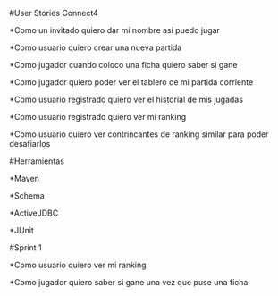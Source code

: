 #User Stories Connect4

  *Como un invitado quiero dar mi nombre asi puedo jugar
 
  *Como usuario quiero crear una nueva partida
  
  *Como jugador cuando coloco una ficha quiero saber si gane
  
  *Como jugador quiero poder ver el tablero de mi partida corriente
  
  *Como usuario registrado quiero ver el historial de mis jugadas
  
  *Como usuario registrado quiero ver mi ranking
  
  *Como usuario quiero ver contrincantes de ranking similar para poder desafiarlos

#Herramientas 

  *Maven
 
  *Schema
  
  *ActiveJDBC
  
  *JUnit

#Sprint 1

  *Como usuario quiero ver mi ranking
 
  *Como jugador quiero saber si gane una vez que puse una ficha
